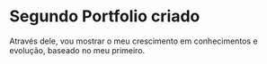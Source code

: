 # Segundo Portfolio criado

Através dele, vou mostrar o meu crescimento em conhecimentos e evolução, baseado no meu primeiro.
